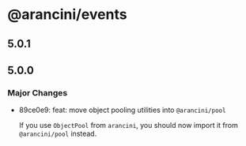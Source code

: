 # @arancini/events

## 5.0.1

## 5.0.0

### Major Changes

- 89ce0e9: feat: move object pooling utilities into `@arancini/pool`

  If you use `ObjectPool` from `arancini`, you should now import it from `@arancini/pool` instead.

